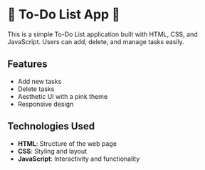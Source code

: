 # 🌸 To-Do List App 🌸

This is a simple To-Do List application built with HTML, CSS, and JavaScript. Users can add, delete, and manage tasks easily.

## Features

- Add new tasks
- Delete tasks
- Aesthetic UI with a pink theme
- Responsive design

## Technologies Used

- **HTML**: Structure of the web page
- **CSS**: Styling and layout
- **JavaScript**: Interactivity and functionality


